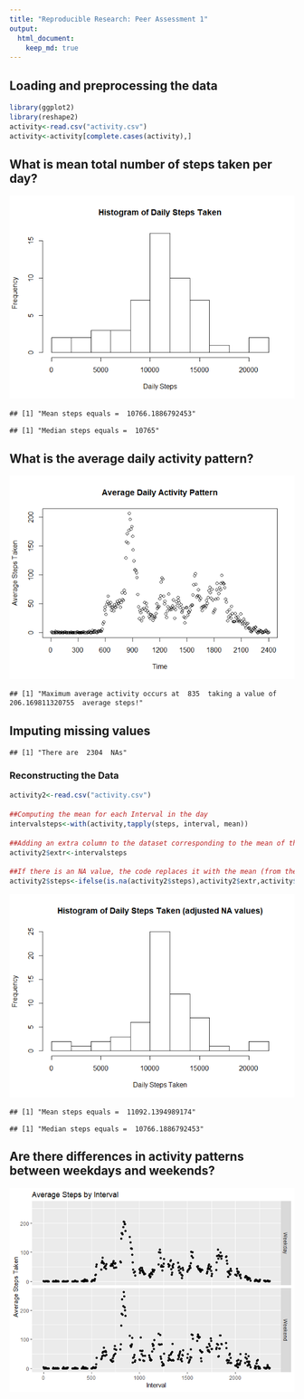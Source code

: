 ```yaml
---
title: "Reproducible Research: Peer Assessment 1"
output: 
  html_document:
    keep_md: true
---
```



## Loading and preprocessing the data

```r
library(ggplot2)
library(reshape2)
activity<-read.csv("activity.csv")
activity<-activity[complete.cases(activity),]
```

## What is mean total number of steps taken per day?
![](https://raw.githubusercontent.com/slgarbev/RepData_PeerAssessment1/master/PA1_template_files/figure-html/mean%20steps-1.png)<!-- -->

```
## [1] "Mean steps equals =  10766.1886792453"
```

```
## [1] "Median steps equals =  10765"
```


## What is the average daily activity pattern?
![](https://raw.githubusercontent.com/slgarbev/RepData_PeerAssessment1/master/PA1_template_files/figure-html/interval%20steps-1.png)<!-- -->

```
## [1] "Maximum average activity occurs at  835  taking a value of  206.169811320755  average steps!"
```


## Imputing missing values

```
## [1] "There are  2304  NAs"
```
### Reconstructing the Data

```r
activity2<-read.csv("activity.csv")

##Computing the mean for each Interval in the day
intervalsteps<-with(activity,tapply(steps, interval, mean))

##Adding an extra column to the dataset corresponding to the mean of the specified interval
activity2$extr<-intervalsteps

##If there is an NA value, the code replaces it with the mean (from the 4th column)
activity2$steps<-ifelse(is.na(activity2$steps),activity2$extr,activity$steps) 
```

![](https://raw.githubusercontent.com/slgarbev/RepData_PeerAssessment1/master/PA1_template_files/figure-html/mean%20steps%202%20-1.png)<!-- -->

```
## [1] "Mean steps equals =  11092.1394989174"
```

```
## [1] "Median steps equals =  10766.1886792453"
```

## Are there differences in activity patterns between weekdays and weekends?
![](https://raw.githubusercontent.com/slgarbev/RepData_PeerAssessment1/master/PA1_template_files/figure-html/Weekday/Weekend%20separation-1.png)<!-- -->

